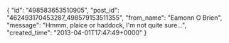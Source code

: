  {
   "id": "498583653510905",
   "post_id": "462493170453287_498579153511355",
   "from_name": "Eamonn O Brien",
   "message": "Hmmm, plaice or haddock, I'm not quite sure...",
   "created_time": "2013-04-01T17:47:49+0000"
 }

